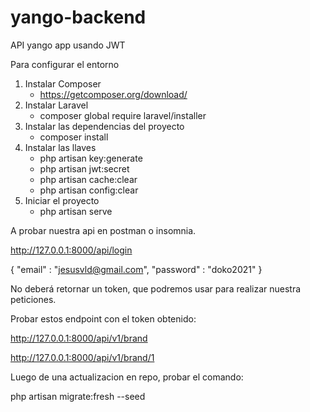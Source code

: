 # yango-backend

API yango app usando JWT 

Para configurar el entorno
1. Instalar Composer
    - https://getcomposer.org/download/
3. Instalar Laravel
    - composer global require laravel/installer
5. Instalar las dependencias del proyecto
    - composer install
6. Instalar las llaves
    - php artisan key:generate 
    - php artisan jwt:secret 
    - php artisan cache:clear 
    - php artisan config:clear
8. Iniciar el proyecto
    - php artisan serve

A probar nuestra api en postman o insomnia. 

http://127.0.0.1:8000/api/login

{
    "email" : "jesusvld@gmail.com",
    "password" : "doko2021"
}

No deberá retornar un token, que podremos usar para realizar nuestra peticiones.

Probar estos endpoint con el token obtenido:

http://127.0.0.1:8000/api/v1/brand

http://127.0.0.1:8000/api/v1/brand/1

Luego de una actualizacion en repo, probar el comando:

php artisan migrate:fresh --seed
